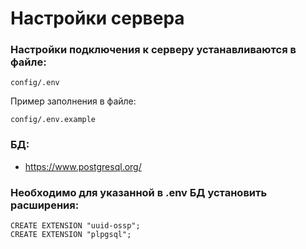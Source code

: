 # Настройки сервера

### Настройки подключения к серверу устанавливаются в файле:

```
config/.env
```

Пример заполнения в файле:

```
config/.env.example
```

### БД:

- https://www.postgresql.org/

### Необходимо для указанной в .env БД установить расширения:

```
CREATE EXTENSION "uuid-ossp";
CREATE EXTENSION "plpgsql";
```